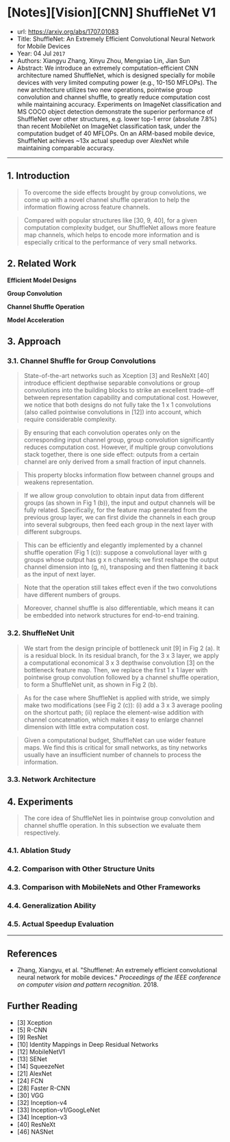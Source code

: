 # [Notes][Vision][CNN] ShuffleNet V1

* url: https://arxiv.org/abs/1707.01083
* Title: ShuffleNet: An Extremely Efficient Convolutional Neural Network for Mobile Devices
* Year: 04 Jul `2017`
* Authors: Xiangyu Zhang, Xinyu Zhou, Mengxiao Lin, Jian Sun
* Abstract: We introduce an extremely computation-efficient CNN architecture named ShuffleNet, which is designed specially for mobile devices with very limited computing power (e.g., 10-150 MFLOPs). The new architecture utilizes two new operations, pointwise group convolution and channel shuffle, to greatly reduce computation cost while maintaining accuracy. Experiments on ImageNet classification and MS COCO object detection demonstrate the superior performance of ShuffleNet over other structures, e.g. lower top-1 error (absolute 7.8%) than recent MobileNet on ImageNet classification task, under the computation budget of 40 MFLOPs. On an ARM-based mobile device, ShuffleNet achieves ~13x actual speedup over AlexNet while maintaining comparable accuracy.

----------------------------------------------------------------------------------------------------

## 1. Introduction

> To overcome the side effects brought by group convolutions, we come up with a novel channel shuffle operation to help the information flowing across feature channels.

> Compared with popular structures like [30, 9, 40], for a given computation complexity budget, our ShuffleNet allows more feature map channels, which helps to encode more information and is especially critical to the performance of very small networks.

## 2. Related Work

**Efficient Model Designs**

**Group Convolution**

**Channel Shuffle Operation**

**Model Acceleration**

## 3. Approach

### 3.1. Channel Shuffle for Group Convolutions

> State-of-the-art networks such as Xception [3] and ResNeXt [40] introduce efficient depthwise separable convolutions or group convolutions into the building blocks to strike an excellent trade-off between representation capability and computational cost. However, we notice that both designs do not fully take the 1 x 1 convolutions (also called pointwise convolutions in [12]) into account, which require considerable complexity.

> By ensuring that each convolution operates only on the corresponding input channel group, group convolution significantly reduces computation cost. However, if multiple group convolutions stack together, there is one side effect: outputs from a certain channel are only derived from a small fraction of input channels.

> This property blocks information flow between channel groups and weakens representation.

> If we allow group convolution to obtain input data from different groups (as shown in Fig 1 (b)), the input and output channels will be fully related. Specifically, for the feature map generated from the previous group layer, we can first divide the channels in each group into several subgroups, then feed each group in the next layer with different subgroups.

> This can be efficiently and elegantly implemented by a channel shuffle operation (Fig 1 (c)): suppose a convolutional layer with g groups whose output has g x n channels; we first reshape the output channel dimension into (g, n), transposing and then flattening it back as the input of next layer.

> Note that the operation still takes effect even if the two convolutions have different numbers of groups.

> Moreover, channel shuffle is also differentiable, which means it can be embedded into network structures for end-to-end training.

### 3.2. ShuffleNet Unit

> We start from the design principle of bottleneck unit [9] in Fig 2 (a). It is a residual block. In its residual branch, for the 3 x 3 layer, we apply a computational economical 3 x 3 depthwise convolution [3] on the bottleneck feature map. Then, we replace the first 1 x 1 layer with pointwise group convolution followed by a channel shuffle operation, to form a ShuffleNet unit, as shown in Fig 2 (b).

> As for the case where ShuffleNet is applied with stride, we simply make two modifications (see Fig 2 (c)): (i) add a 3 x 3 average pooling on the shortcut path; (ii) replace the element-wise addition with channel concatenation, which makes it easy to enlarge channel dimension with little extra computation cost.

> Given a computational budget, ShuffleNet can use wider feature maps. We find this is critical for small networks, as tiny networks usually have an insufficient number of channels to process the information.

### 3.3. Network Architecture

## 4. Experiments

> The core idea of ShuffleNet lies in pointwise group convolution and channel shuffle operation. In this subsection we evaluate them respectively.

### 4.1. Ablation Study

### 4.2. Comparison with Other Structure Units

### 4.3. Comparison with MobileNets and Other Frameworks

### 4.4. Generalization Ability

### 4.5. Actual Speedup Evaluation

----------------------------------------------------------------------------------------------------

## References

* Zhang, Xiangyu, et al. "Shufflenet: An extremely efficient convolutional neural network for mobile devices." *Proceedings of the IEEE conference on computer vision and pattern recognition*. 2018.

## Further Reading

* [3] Xception
* [5] R-CNN
* [9] ResNet
* [10] Identity Mappings in Deep Residual Networks
* [12] MobileNetV1
* [13] SENet
* [14] SqueezeNet
* [21] AlexNet
* [24] FCN
* [28] Faster R-CNN
* [30] VGG
* [32] Inception-v4
* [33] Inception-v1/GoogLeNet
* [34] Inception-v3
* [40] ResNeXt
* [46] NASNet
